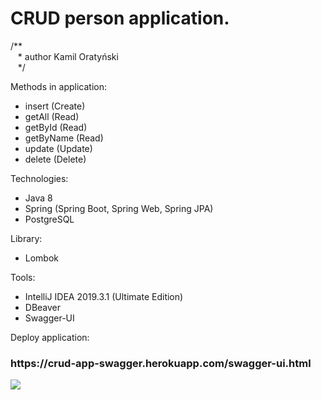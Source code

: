 <h1>CRUD person application.</h1>

/** <br/>
&nbsp;&nbsp;&nbsp;\* author Kamil Oratyński<br/>
&nbsp;&nbsp;&nbsp;*/<br/>

Methods in application:
* insert (Create)
* getAll (Read)
* getById (Read)
* getByName (Read)
* update (Update)
* delete (Delete)

Technologies:
* Java 8
* Spring (Spring Boot, Spring Web, Spring JPA)
* PostgreSQL

Library:
* Lombok

Tools:
* IntelliJ IDEA 2019.3.1 (Ultimate Edition)
* DBeaver 
* Swagger-UI

Deploy application:
<h3>https://crud-app-swagger.herokuapp.com/swagger-ui.html</h3>
<img src="https://res.cloudinary.com/dvxbeoob5/image/upload/v1580401080/app_yc96nx.png">